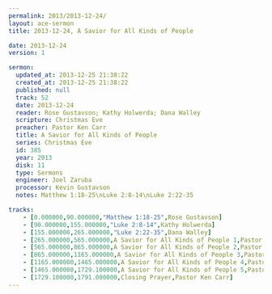 ```yaml
---
permalink: 2013/2013-12-24/
layout: ace-sermon
title: 2013-12-24, A Savior for All Kinds of People

date: 2013-12-24
version: 1

sermon:
  updated_at: 2013-12-25 21:38:22
  created_at: 2013-12-25 21:38:22
  published: null
  track: 52
  date: 2013-12-24
  reader: Rose Gustavson; Kathy Holwerda; Dana Walley
  scripture: Christmas Eve
  preacher: Pastor Ken Carr
  title: A Savior for All Kinds of People
  series: Christmas Eve
  id: 385
  year: 2013
  disk: 11
  type: Sermons
  engineer: Joel Zaruba
  processor: Kevin Gustavson
  notes: Matthew 1:18-25\nLuke 2:8-14\nLuke 2:22-35

tracks:
    - [0.000000,90.000000,"Matthew 1:18-25",Rose Gustavson]
    - [90.000000,155.000000,"Luke 2:8-14",Kathy Holwerda]
    - [155.000000,265.000000,"Luke 2:22-35",Dana Walley]
    - [265.000000,565.000000,A Savior for All Kinds of People 1,Pastor Ken Carr]
    - [565.000000,865.000000,A Savior for All Kinds of People 2,Pastor Ken Carr]
    - [865.000000,1165.000000,A Savior for All Kinds of People 3,Pastor Ken Carr]
    - [1165.000000,1465.000000,A Savior for All Kinds of People 4,Pastor Ken Carr]
    - [1465.000000,1729.100000,A Savior for All Kinds of People 5,Pastor Ken Carr]
    - [1729.100000,1791.000000,Closing Prayer,Pastor Ken Carr]
---
```

